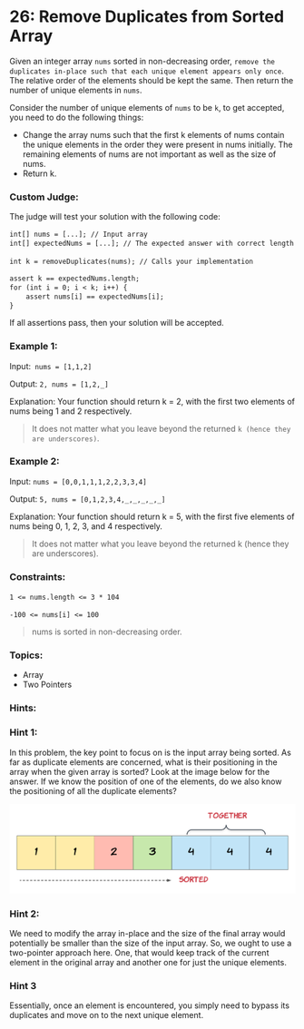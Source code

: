 # 26: Remove Duplicates from Sorted Array


Given an integer array `nums` sorted in non-decreasing order, `remove the duplicates in-place such that each unique element appears only once`. The relative order of the elements should be kept the same. Then return the number of unique elements in `nums`.

Consider the number of unique elements of `nums` to be `k`, to get accepted, you need to do the following things:

- Change the array nums such that the first k elements of nums contain the unique elements in the order they were present in nums initially. The remaining elements of nums are not important as well as the size of nums.
- Return k.


### Custom Judge:

The judge will test your solution with the following code:

```
int[] nums = [...]; // Input array
int[] expectedNums = [...]; // The expected answer with correct length

int k = removeDuplicates(nums); // Calls your implementation
```

```
assert k == expectedNums.length;
for (int i = 0; i < k; i++) {
    assert nums[i] == expectedNums[i];
}
```
If all assertions pass, then your solution will be accepted.

 

### Example 1:

Input:` nums = [1,1,2]`

Output: `2, nums = [1,2,_]`

Explanation: Your function should return k = 2, with the first two elements of nums being 1 and 2 respectively.
> It does not matter what you leave beyond the returned `k (hence they are underscores)`.


### Example 2:

Input: `nums = [0,0,1,1,1,2,2,3,3,4]`

Output: `5, nums = [0,1,2,3,4,_,_,_,_,_]`

Explanation: Your function should return k = 5, with the first five elements of nums being 0, 1, 2, 3, and 4 respectively.
> It does not matter what you leave beyond the returned k (hence they are underscores).
 

### Constraints:

`1 <= nums.length <= 3 * 104`

`-100 <= nums[i] <= 100`

> nums is sorted in non-decreasing order.


### Topics:
- Array
- Two Pointers


### Hints:

### Hint 1:

In this problem, the key point to focus on is the input array being sorted. As far as duplicate elements are concerned, what is their positioning in the array when the given array is sorted? Look at the image below for the answer. If we know the position of one of the elements, do we also know the positioning of all the duplicate elements?

<img src="image.png" alt="Array Image">


### Hint 2:

We need to modify the array in-place and the size of the final array would potentially be smaller than the size of the input array. So, we ought to use a two-pointer approach here. One, that would keep track of the current element in the original array and another one for just the unique elements.
### Hint 3

Essentially, once an element is encountered, you simply need to bypass its duplicates and move on to the next unique element.